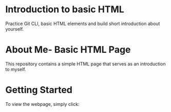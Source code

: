 

# Introduction to basic HTML

Practice Git CLI, basic HTML elements and build short introduction about yourself.

# About Me- Basic HTML Page

This repository contains a simple HTML page that serves as an introduction to myself.

# Getting Started

To view the webpage, simply click:

